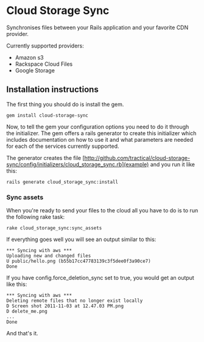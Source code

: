 # Cloud Storage Sync

Synchronises files between your Rails application and your favorite CDN provider.

Currently supported providers:

* Amazon s3
* Rackspace Cloud Files
* Google Storage

## Installation instructions
The first thing you should do is install the gem.

    gem install cloud-storage-sync

Now, to tell the gem your configuration options you need to do it through the initializer. The gem offers a rails generator to create this initializer which includes documentation on how to use it and what parameters are needed for each of the services currently supported.

The generator creates the file [http://github.com/tractical/cloud-storage-sync/config/initializers/cloud_storage_sync.rb](example) and you run it like this:

    rails generate cloud_storage_sync:install

### Sync assets

When you're ready to send your files to the cloud all you have to do is to run the following rake task:

    rake cloud_storage_sync:sync_assets

If everything goes well you will see an output similar to this:

    *** Syncing with aws ***
    Uploading new and changed files
    U public/hello.png (b55b17cc47783139c3f5dee0f3a90ce7)
    Done

If you have config.force_deletion_sync set to true, you would get an output like this:

    *** Syncing with aws ***
    Deleting remote files that no longer exist locally
    D Screen shot 2011-11-03 at 12.47.03 PM.png
    D delete_me.png
    ...
    Done

And that's it.
